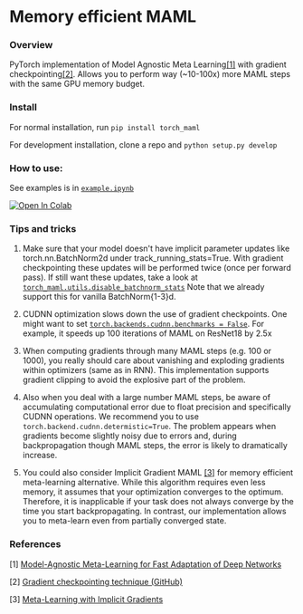 # Memory efficient MAML

### Overview

PyTorch implementation of Model Agnostic Meta Learning[[1]](#references) with 
 gradient checkpointing[[2]](#references). Allows you to perform way (~10-100x) more
 MAML steps with the same GPU memory budget. 


### Install

For normal installation, run
```pip install torch_maml```

For development installation, clone a repo and
```python setup.py develop```


### How to use:
See examples is in [```example.ipynb```](./example.ipynb)

[![Open In Colab](https://colab.research.google.com/assets/colab-badge.svg)](https://colab.research.google.com/github/dbaranchuk/memory-efficient-maml/blob/master/example.ipynb)


### Tips and tricks
1) Make sure that your model doesn't have implicit parameter updates like 
torch.nn.BatchNorm2d under track_running_stats=True. With gradient checkpointing
 these updates will be performed twice (once per forward pass). If still want these
 updates, take a look at [```torch_maml.utils.disable_batchnorm_stats```](torch_maml/utils.py#L86-L101)
 Note that we already support this for vanilla BatchNorm{1-3}d.

2) CUDNN optimization slows down the use of gradient checkpoints. 
One might want to set [```torch.backends.cudnn.benchmarks = False```](https://pytorch.org/docs/stable/notes/randomness.html#cudnn). 
For example, it speeds up 100 iterations of MAML on ResNet18 by 2.5x

3) When computing gradients through many MAML steps (e.g. 100 or 1000),
you really should care about vanishing and exploding gradients within
optimizers (same as in RNN). This implementation supports gradient clipping 
to avoid the explosive part of the problem.

4) Also when you deal with a large number MAML steps, be aware of 
accumulating computational error due to float precision and specifically
CUDNN operations. We recommend you to use 
```torch.backend.cudnn.determistic=True```. The problem appears when
gradients become slightly noisy due to errors and, 
during backpropagation though MAML steps, the error is likely to 
dramatically increase.  

5) You could also consider Implicit Gradient MAML [[3]](#references) for memory efficient meta-learning alternative. While this algorithm requires even less memory, it assumes that your optimization converges to the optimum. Therefore, it is inapplicable if your task does not always converge by the time you start backpropagating. In contrast, our implementation allows you to meta-learn even from partially converged state. 
 
### References

[1] [Model-Agnostic Meta-Learning for Fast Adaptation of Deep Networks](http://proceedings.mlr.press/v70/finn17a/finn17a.pdf)

[2] [Gradient checkpointing technique (GitHub)](https://github.com/cybertronai/gradient-checkpointing)

[3] [Meta-Learning with Implicit Gradients](https://arxiv.org/pdf/1909.04630.pdf)
